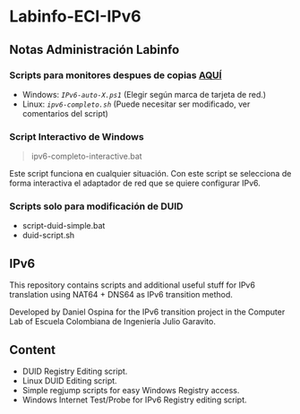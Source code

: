 # Labinfo-ECI-IPv6

## Notas Administración Labinfo

### Scripts para monitores despues de copias [AQUÍ](DHCPv6-DUID)

- Windows: _`IPv6-auto-X.ps1`_ (Elegir según marca de tarjeta de red.)
- Linux: _`ipv6-completo.sh`_ (Puede necesitar ser modificado, ver comentarios del script)

### Script Interactivo de Windows

> ipv6-completo-interactive.bat

Este script funciona en cualquier situación. Con este script se selecciona de forma interactiva el adaptador de red que se quiere configurar IPv6.

### Scripts solo para modificación de DUID

- script-duid-simple.bat
- duid-script.sh

## IPv6

This repository contains scripts and additional useful stuff for IPv6 translation using NAT64 + DNS64 as IPv6 transition method.

Developed by Daniel Ospina for the IPv6 transition project in the Computer Lab of Escuela Colombiana de Ingeniería Julio Garavito.

## Content

- DUID Registry Editing script.
- Linux DUID Editing script.
- Simple regjump scripts for easy Windows Registry access.
- Windows Internet Test/Probe for IPv6 Registry editing script.

